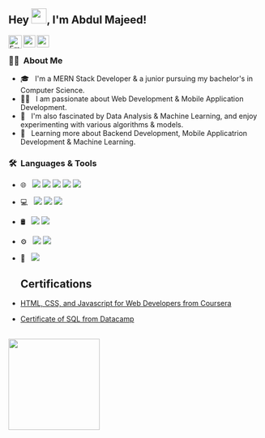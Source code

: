 ## Hey <img src="https://raw.githubusercontent.com/iampavangandhi/iampavangandhi/master/gifs/Hi.gif" width="30px">, I'm Abdul Majeed!</h2>

<a href="mailto:a.majeed2jz@gmail.com">
  <img align="left" width="26px" src="https://cdn1.iconfinder.com/data/icons/google-new-logos-1/32/gmail_new_logo-256.png" alt="Email">
</a>
<a href="https://www.linkedin.com/in/abdul-majeed-9402aa1b4/" rel="nofollow">
  <img align="left" width="24px" src="https://camo.githubusercontent.com/876b09c8804a6c525f9fb7845567043fce4c1e7e190335be1b937febddfa2810/68747470733a2f2f63646e322e69636f6e66696e6465722e636f6d2f646174612f69636f6e732f736f6369616c2d6d656469612d323238352f3531322f315f4c696e6b6564696e5f756e6f6666696369616c5f636f6c6f7265645f7376672d3235362e706e67" data-canonical-src="https://cdn2.iconfinder.com/data/icons/social-media-2285/512/1_Linkedin_unofficial_colored_svg-256.png" style="max-width: 100%;">
</a>
<a href="https://www.facebook.com/profile.php?id=100008715453941" rel="nofollow">
  <img align="left" width="24px" src="https://camo.githubusercontent.com/2d19b498a2124e3e907ac657b545b229d51853912fff2e12ccc3c92aa19c9dda/68747470733a2f2f63646e312e69636f6e66696e6465722e636f6d2f646174612f69636f6e732f6c6f676f74797065732f33322f7371756172652d66616365626f6f6b2d3235362e706e67" data-canonical-src="https://cdn1.iconfinder.com/data/icons/logotypes/32/square-facebook-256.png" style="max-width: 100%;">
</a>
<br/>
<h3> 👨‍💻 &nbsp;About Me </h3>

- 🎓 &nbsp; I'm a MERN Stack Developer & a junior pursuing my bachelor's in Computer Science.
- 🐱‍🏍 &nbsp; I am passionate about Web Development & Mobile Application Development.
- 🤔 &nbsp; I'm also fascinated by Data Analysis & Machine Learning, and enjoy experimenting with various algorithms & models.
- 🌱 &nbsp; Learning more about Backend Development, Mobile Applicatrion Development & Machine Learning.

<h3> 🛠 &nbsp;Languages & Tools</h3>

- 🌐 &nbsp;
  <img src = "https://img.shields.io/badge/-HTML5-E34F26?style=flat&logo=html5&logoColor=white">
  <img src = "https://img.shields.io/badge/-CSS3-1572B6?   style=flat&logo=css3&logoColor=white">
  <img src="https://img.shields.io/badge/-Bootstrap-563D7C?style=flat&logo=bootstrap&logoColor=white">
  <img src="https://img.shields.io/badge/-JavaScript-eed718?style=flat&logo=javascript&logoColor=ffffff">
  <img src="https://img.shields.io/badge/-React-000000?style=flat&logo=react&logoColor=00c8ff">
- 💻 &nbsp;
  <img src="https://img.shields.io/badge/-Node.js-3C873A?style=flat&logo=Node.js&logoColor=white">
  <img src="https://img.shields.io/badge/-Express.js-787878?style=flat">
  <img src="https://img.shields.io/badge/-Python-black?style=flat&logo=python&logoColor=white">
- 🛢 &nbsp;
  <img src="https://img.shields.io/badge/-MySQL-F29111?style=flat&logo=mysql&logoColor=FFFFFF">
  <img src="https://img.shields.io/badge/-MongoDB-4DB33D?style=flat&logo=mongodb&logoColor=FFFFFF">
- ⚙️ &nbsp;
  <img src="http://img.shields.io/badge/-Git-F1502F?style=flat&logo=git&logoColor=FFFFFF">
  <img src="http://img.shields.io/badge/-Github-000000?style=flat&logo=github&logoColor=FFFFFF">
- 🔧 &nbsp;
  <img src="http://img.shields.io/badge/-VS%20Code-007ACC?style=flat&logo=visual%20studio%20code&logoColor=white">
  
  ## Certifications
- [HTML, CSS, and Javascript for Web Developers from Coursera](https://www.coursera.org/account/accomplishments/certificate/NKP989SR77A3)
- [Certificate of SQL from Datacamp](https://www.datacamp.com/statement-of-accomplishment/course/b230ca7729711c4b19773072dd88eeed12abf1c4)

<br/>

<a href="https://github.com/meabdulmajeed?cache=off">
  <img height="180em" src="https://github-readme-stats.vercel.app/api?username=meabdulmajeed&theme=buefy&show_icons=true" />
<!--   <img height="180em" src="https://github-readme-stats.vercel.app/api/top-langs/?username=meabdulmajeed&theme=buefy&layout=compact" /> -->
</a>
